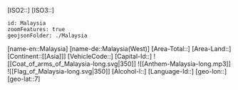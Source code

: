 ﻿---
location: [7,]
type: Country
tags:
- geo/Country

SpocWebEntityId: 17825
isDeleted: false
confidential: public

---
[ISO2::]
[ISO3::]
```leaflet
id: Malaysia
zoomFeatures: true
geojsonFolder: ./Malaysia
```

[name-en::Malaysia]
[name-de::Malaysia(West)]
[Area-Total::]
[Area-Land::]
[Continent::[[Asia]]]
[VehicleCode::]
[Capital-Id::]
![[Coat_of_arms_of_Malaysia-long.svg|350]]
![[Anthem-Malaysia-long.mp3]]
![[Flag_of_Malaysia-long.svg|350]]
[Alcohol-l::]
[Language-Id::]
[geo-lon::]
[geo-lat::7]

